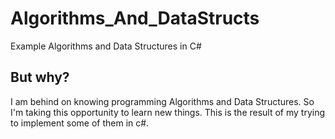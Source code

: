 # Algorithms_And_DataStructs
Example Algorithms and Data Structures in C#

## But why?
I am behind on knowing programming Algorithms and Data Structures. So I'm taking this opportunity to 
learn new things. This is the result of my trying to implement some of them in c#.